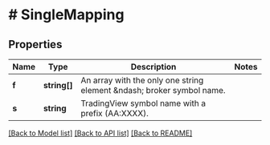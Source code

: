 # # SingleMapping

## Properties

Name | Type | Description | Notes
------------ | ------------- | ------------- | -------------
**f** | **string[]** | An array with the only one string element &amp;ndash; broker symbol name. |
**s** | **string** | TradingView symbol name with a prefix (AA:XXXX). |

[[Back to Model list]](../../README.md#models) [[Back to API list]](../../README.md#endpoints) [[Back to README]](../../README.md)
